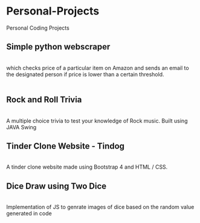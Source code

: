 # Personal-Projects
Personal Coding Projects
<h2> Simple python webscraper</h2><br> which checks price of a particular item on Amazon and sends an email to the designated person if price is lower than a certain threshold.<br>
<br>
<h2> Rock and Roll Trivia</h2>
<br> A multiple choice trivia to test your knowledge of Rock music. Built using JAVA Swing
<h2> Tinder Clone Website - Tindog </h2>
<br> A tinder clone website made using Bootstrap 4 and HTML / CSS. <br>
<h2> Dice Draw using Two Dice </h2>
<br> Implementation of JS to genrate images of dice based on the random value generated in code<br>
